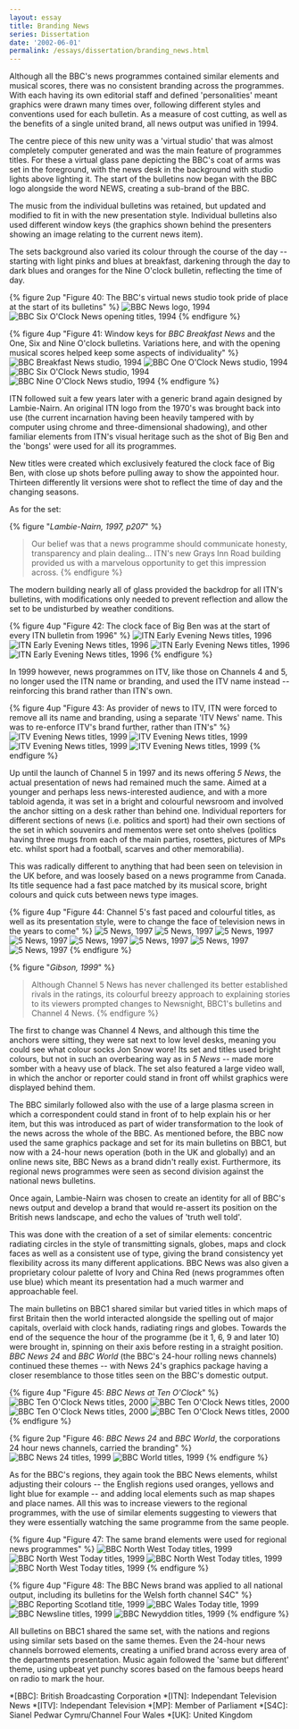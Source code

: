 ```yaml
---
layout: essay
title: Branding News
series: Dissertation
date: '2002-06-01'
permalink: /essays/dissertation/branding_news.html
---
```

Although all the BBC's news programmes contained similar elements and musical scores, there was no consistent branding across the programmes. With each having its own editorial staff and defined 'personalities' meant graphics were drawn many times over, following different styles and conventions used for each bulletin. As a measure of cost cutting, as well as the benefits of a single united brand, all news output was unified in 1994.

The centre piece of this new unity was a 'virtual studio' that was almost completely computer generated and was the main feature of programmes titles. For these a virtual glass pane depicting the BBC's coat of arms was set in the foreground, with the news desk in the background with studio lights above lighting it. The start of the bulletins now began with the BBC logo alongside the word NEWS, creating a sub-brand of the BBC.

The music from the individual bulletins was retained, but updated and modified to fit in with the new presentation style. Individual bulletins also used different window keys (the graphics shown behind the presenters showing an image relating to the current news item).

The sets background also varied its colour through the course of the day -- starting with light pinks and blues at breakfast, darkening through the day to dark blues and oranges for the Nine O'clock bulletin, reflecting the time of day.

{% figure 2up "Figure 40: The BBC's virtual news studio took pride of place at the start of its bulletins" %}
![BBC News logo, 1994](/assets/images/essays/dissertation/figure-40a.png)
![BBC Six O'Clock News opening titles, 1994](/assets/images/essays/dissertation/figure-40b.png)
{% endfigure %}

{% figure 4up "Figure 41: Window keys for <cite>BBC Breakfast News</cite> and the One, Six and Nine O'clock bulletins. Variations here, and with the opening musical scores helped keep some aspects of individuality" %}
![BBC Breakfast News studio, 1994](/assets/images/essays/dissertation/figure-41a.png)
![BBC One O'Clock News studio, 1994](/assets/images/essays/dissertation/figure-41b.png)
![BBC Six O'Clock News studio, 1994](/assets/images/essays/dissertation/figure-41c.png)
![BBC Nine O'Clock News studio, 1994](/assets/images/essays/dissertation/figure-41d.png)
{% endfigure %}

ITN followed suit a few years later with a generic brand again designed by Lambie-Nairn. An original ITN logo from the 1970's was brought back into use (the current incarnation having been heavily tampered with by computer using chrome and three-dimensional shadowing), and other familiar elements from ITN's visual heritage such as the shot of Big Ben and the 'bongs' were used for all its programmes.

New titles were created which exclusively featured the clock face of Big Ben, with close up shots before pulling away to show the appointed hour. Thirteen differently lit versions were shot to reflect the time of day and the changing seasons.

As for the set:

{% figure "<cite>Lambie-Nairn, 1997, p207</cite>" %}
> Our belief was that a news programme should communicate honesty, transparency and plain dealing... ITN's new Grays Inn Road building provided us with a marvelous opportunity to get this impression across.
{% endfigure %}

The modern building nearly all of glass provided the backdrop for all ITN's bulletins, with modifications only needed to prevent reflection and allow the set to be undisturbed by weather conditions.

{% figure 4up "Figure 42: The clock face of Big Ben was at the start of every ITN bulletin from 1996" %}
![ITN Early Evening News titles, 1996](/assets/images/essays/dissertation/figure-42a.png)
![ITN Early Evening News titles, 1996](/assets/images/essays/dissertation/figure-42b.png)
![ITN Early Evening News titles, 1996](/assets/images/essays/dissertation/figure-42c.png)
![ITN Early Evening News titles, 1996](/assets/images/essays/dissertation/figure-42d.png)
{% endfigure %}

In 1999 however, news programmes on ITV, like those on Channels 4 and 5, no longer used the ITN name or branding, and used the ITV name instead -- reinforcing this brand rather than ITN's own.

{% figure 4up "Figure 43: As provider of news to ITV, ITN were forced to remove all its name and branding, using a separate 'ITV News' name. This was to re-enforce ITV's brand further, rather than ITN's" %}
![ITV Evening News titles, 1999](/assets/images/essays/dissertation/figure-43a.png)
![ITV Evening News titles, 1999](/assets/images/essays/dissertation/figure-43b.png)
![ITV Evening News titles, 1999](/assets/images/essays/dissertation/figure-43c.png)
![ITV Evening News titles, 1999](/assets/images/essays/dissertation/figure-43d.png)
{% endfigure %}

Up until the launch of Channel 5 in 1997 and its news offering <cite>5 News</cite>, the actual presentation of news had remained much the same. Aimed at a younger and perhaps less news-interested audience, and with a more tabloid agenda, it was set in a bright and colourful newsroom and involved the anchor sitting on a desk rather than behind one. Individual reporters for different sections of news (i.e. politics and sport) had their own sections of the set in which souvenirs and mementos were set onto shelves (politics having three mugs from each of the main parties, rosettes, pictures of MPs etc. whilst sport had a football, scarves and other memorabilia).

This was radically different to anything that had been seen on television in the UK before, and was loosely based on a news programme from Canada. Its title sequence had a fast pace matched by its musical score, bright colours and quick cuts between news type images.

{% figure 4up "Figure 44: Channel 5's fast paced and colourful titles, as well as its presentation style, were to change the face of television news in the years to come" %}
![5 News, 1997](/assets/images/essays/dissertation/figure-44a.png)
![5 News, 1997](/assets/images/essays/dissertation/figure-44b.png)
![5 News, 1997](/assets/images/essays/dissertation/figure-44c.png)
![5 News, 1997](/assets/images/essays/dissertation/figure-44d.png)
![5 News, 1997](/assets/images/essays/dissertation/figure-44e.png)
![5 News, 1997](/assets/images/essays/dissertation/figure-44f.png)
![5 News, 1997](/assets/images/essays/dissertation/figure-44g.png)
![5 News, 1997](/assets/images/essays/dissertation/figure-44h.png)
{% endfigure %}

{% figure "<cite>Gibson, 1999</cite>" %}
> Although Channel 5 News has never challenged its better established rivals in the ratings, its colourful breezy approach to explaining stories to its viewers prompted changes to Newsnight, BBC1's bulletins and Channel 4 News.
{% endfigure %}

The first to change was Channel 4 News, and although this time the anchors were sitting, they were sat next to low level desks, meaning you could see what colour socks Jon Snow wore! Its set and titles used bright colours, but not in such an overbearing way as in <cite>5 News</cite> -- made more somber with a heavy use of black. The set also featured a large video wall, in which the anchor or reporter could stand in front off whilst graphics were displayed behind them.

The BBC similarly followed also with the use of a large plasma screen in which a correspondent could stand in front of to help explain his or her item, but this was introduced as part of wider transformation to the look of the news across the whole of the BBC. As mentioned before, the BBC now used the same graphics package and set for its main bulletins on BBC1, but now with a 24-hour news operation (both in the UK and globally) and an online news site, BBC News as a brand didn't really exist. Furthermore, its regional news programmes were seen as second division against the national news bulletins.

Once again, Lambie-Nairn was chosen to create an identity for all of BBC's news output and develop a brand that would re-assert its position on the British news landscape, and echo the values of 'truth well told'.

This was done with the creation of a set of similar elements: concentric radiating circles in the style of transmitting signals, globes, maps and clock faces as well as a consistent use of type, giving the brand consistency yet flexibility across its many different applications. BBC News was also given a proprietary colour palette of Ivory and China Red (news programmes often use blue) which meant its presentation had a much warmer and approachable feel.

The main bulletins on BBC1 shared similar but varied titles in which maps of first Britain then the world interacted alongside the spelling out of major capitals, overlaid with clock hands, radiating rings and globes. Towards the end of the sequence the hour of the programme (be it 1, 6, 9 and later 10) were brought in, spinning on their axis before resting in a straight position. <cite>BBC News 24</cite> and <cite>BBC World</cite> (the BBC's 24-hour rolling news channels) continued these themes -- with News 24's graphics package having a closer resemblance to those titles seen on the BBC's domestic output.

{% figure 4up "Figure 45: <cite>BBC News at Ten O'Clock</cite>" %}
![BBC Ten O'Clock News titles, 2000](/assets/images/essays/dissertation/figure-45a.png)
![BBC Ten O'Clock News titles, 2000](/assets/images/essays/dissertation/figure-45b.png)
![BBC Ten O'Clock News titles, 2000](/assets/images/essays/dissertation/figure-45c.png)
![BBC Ten O'Clock News titles, 2000](/assets/images/essays/dissertation/figure-45d.png)
{% endfigure %}

{% figure 2up "Figure 46: <cite>BBC News 24</cite> and <cite>BBC World</cite>, the corporations 24 hour news channels, carried the branding" %}
![BBC News 24 titles, 1999](/assets/images/essays/dissertation/figure-46a.png)
![BBC World titles, 1999](/assets/images/essays/dissertation/figure-46b.png)
{% endfigure %}

As for the BBC's regions, they again took the BBC News elements, whilst adjusting their colours -- the English regions used oranges, yellows and light blue for example -- and adding local elements such as map shapes and place names. All this was to increase viewers to the regional programmes, with the use of similar elements suggesting to viewers that they were essentially watching the same programme from the same people.

{% figure 4up "Figure 47: The same brand elements were used for regional news programmes" %}
![BBC North West Today titles, 1999](/assets/images/essays/dissertation/figure-47a.png)
![BBC North West Today titles, 1999](/assets/images/essays/dissertation/figure-47b.png)
![BBC North West Today titles, 1999](/assets/images/essays/dissertation/figure-47c.png)
![BBC North West Today titles, 1999](/assets/images/essays/dissertation/figure-47d.png)
{% endfigure %}

{% figure 4up "Figure 48: The BBC News brand was applied to all national output, including its bulletins for the Welsh forth channel S4C" %}
![BBC Reporting Scotland title, 1999](/assets/images/essays/dissertation/figure-48a.png)
![BBC Wales Today title, 1999](/assets/images/essays/dissertation/figure-48b.png)
![BBC Newsline titles, 1999](/assets/images/essays/dissertation/figure-48c.png)
![BBC Newyddion titles, 1999](/assets/images/essays/dissertation/figure-48d.png)
{% endfigure %}

All bulletins on BBC1 shared the same set, with the nations and regions using similar sets based on the same themes. Even the 24-hour news channels borrowed elements, creating a unified brand across every area of the departments presentation. Music again followed the 'same but different' theme, using upbeat yet punchy scores based on the famous beeps heard on radio to mark the hour.

*[BBC]: British Broadcasting Corporation
*[ITN]: Independant Television News
*[ITV]: Independant Television
*[MP]: Member of Parliament
*[S4C]: Sianel Pedwar Cymru/Channel Four Wales
*[UK]: United Kingdom
